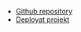 - [Github repository](https://github.com/axelberk/flagproject)
- [Deployat projekt](https://ditt-projekt-här)
